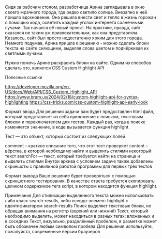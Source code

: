 Сидя за рабочим столом, разработчица Арина заглядывала в окно своего мрачного города, где редко светило солнце. Внезапно к ней пришло вдохновение. Она решила внести свет и тепло в жизнь горожан с помощью кода, осветить каждый уголок интернета солнечными лучами. Так начался её новый проект. На практике, правда, сайт оказался не таким уж привлекательным, как она представляла. Казалось, сайт был просто недостаточно ярким для этого города. Немного подумав, Арина пришла к решению - можно сделать блоки текста на сайте сияющими, выделяя слова цветом и подчёркивая их светлыми лучами.

Нужно помочь Арине раскрасить блоки на сайте. Одним из способов сделать это, является CSS Custom Highlight API

Полезные ссылки

https://developer.mozilla.org/en-US/docs/Web/API/CSS_Custom_Highlight_API
https://www.bram.us/2024/02/18/custom-highlight-api-for-syntax-highlighting
https://css-tricks.com/css-custom-highlight-api-early-look

Формат ввода
Для решения задачи вам будет предоставлен html файл, который представляет из себя приложение с поиском, текстовым блоком и переключателем для тестов. Каждый раз, когда в поиске изменяется значение, в коде вызывается функция highlight.

Тест — это объект, который состоит из следующих полей

comment – краткое описание того, что этот тест проверяет
content – вёрстка, в которой необходимо найти и выделить стилями некоторый текст
searchFor — текст, который требуется найти на странице и выделить стилями
Внутри архива с условием задаче также добавлены скриншоты с правильной работой программы для первых трёх тестов

Формат вывода
Ваше решение будет проверяться с помощью скриншотного тестирования. В качестве ответа требуется скопировать целиком содержимое тега script, в котором находится функция highlight.

Примечания
Для стилизации выделенного текста можно использовать либо класс search-results, либо псевдо-элемент highlight с идентификатором search-results
Поиск выделяет текстовые блоки, не обращая внимания на регистр (верхний или нижний)
Текст, который необходимо выделить, может находиться в разных тегах: вложенных и в соседних
Текст, визуально, разделённый пробелом, в разметке может быть обозначен любым символом пробела
Для решения используйте, пожалуйста, современные версии браузеров
